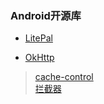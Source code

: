 ### Android开源库
+ [LitePal](https://github.com/LitePalFramework/LitePal)

+ [OkHttp](https://github.com/square/okhttp)  
> [cache-control](http://www.jianshu.com/p/9c3b4ea108a7)  
 [拦截器](http://blog.csdn.net/oyangyujun/article/details/50039403)
